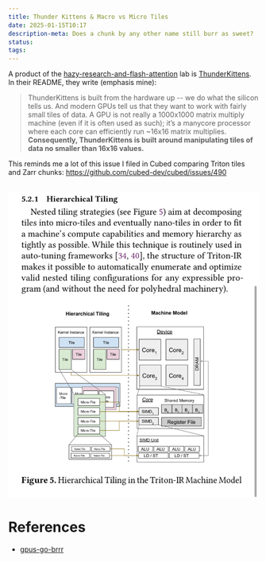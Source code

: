 ```yaml
---
title: Thunder Kittens & Macro vs Micro Tiles
date: 2025-01-15T10:17
description-meta: Does a chunk by any other name still burr as sweet?
status: 
tags:
---
```

A product of the [hazy-research-and-flash-attention](hazy-research-and-flash-attention.md) lab is [ThunderKittens](https://github.com/HazyResearch/ThunderKittens). In their README, they write (emphasis mine): 

> ThunderKittens is built from the hardware up -- we do what the silicon tells us. And modern GPUs tell us that they want to work with fairly small tiles of data. A GPU is not really a 1000x1000 matrix multiply machine (even if it is often used as such); it’s a manycore processor where each core can efficiently run ~16x16 matrix multiplies. **Consequently, ThunderKittens is built around manipulating tiles of data no smaller than 16x16 values.**

This reminds me a lot of this issue I filed in Cubed comparing Triton tiles and Zarr chunks: https://github.com/cubed-dev/cubed/issues/490

![Macro vs Micro tiles in ](assets/triton-tiling-hierarchy.jpg)
---
# References
- [gpus-go-brrr](gpus-go-brrr.md)

